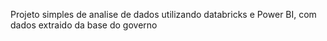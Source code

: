 Projeto simples de analise de dados utilizando databricks e Power BI, com dados extraido da base do governo
